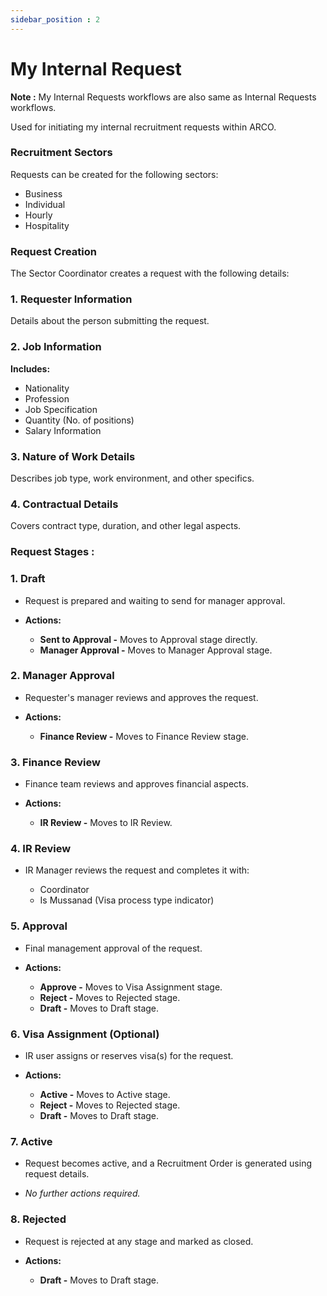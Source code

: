```yaml
---
sidebar_position : 2
---
```


# My Internal Request

**Note :** My Internal Requests workflows are also same as Internal Requests workflows.

Used for initiating my internal recruitment requests within ARCO.

### Recruitment Sectors

Requests can be created for the following sectors:

  - Business
  - Individual
  - Hourly
  - Hospitality

### Request Creation

The Sector Coordinator creates a request with the following details:

### 1. Requester Information

Details about the person submitting the request.

### 2. Job Information

**Includes:**

  - Nationality
  - Profession
  - Job Specification
  - Quantity (No. of positions)
  - Salary Information

### 3. Nature of Work Details

Describes job type, work environment, and other specifics.

### 4. Contractual Details

Covers contract type, duration, and other legal aspects.

### Request Stages :

### 1. Draft

  - Request is prepared and waiting to send for manager approval.

  - **Actions:**
    - **Sent to Approval -** Moves to Approval stage directly.
    - **Manager Approval -** Moves to Manager Approval stage.

### 2. Manager Approval

  - Requester's manager reviews and approves the request.

  - **Actions:**
    - **Finance Review -** Moves to Finance Review stage.

### 3. Finance Review

  - Finance team reviews and approves financial aspects.

  - **Actions:**
    - **IR Review -** Moves to IR Review.

### 4. IR Review
 
  - IR Manager reviews the request and completes it with:

    - Coordinator
    - Is Mussanad (Visa process type indicator)

### 5. Approval

  - Final management approval of the request.

  - **Actions:**
    - **Approve -** Moves to Visa Assignment stage.
    - **Reject -** Moves to Rejected stage.
    - **Draft -** Moves to Draft stage.

### 6. Visa Assignment (Optional)

  - IR user assigns or reserves visa(s) for the request.

  - **Actions:**
    - **Active -** Moves to Active stage.
    - **Reject -** Moves to Rejected stage.
    - **Draft -** Moves to Draft stage.

### 7. Active

  - Request becomes active, and a Recruitment Order is generated using request details.

  - _No further actions required._

### 8. Rejected

  - Request is rejected at any stage and marked as closed.

  - **Actions:**
    - **Draft -** Moves to Draft stage.